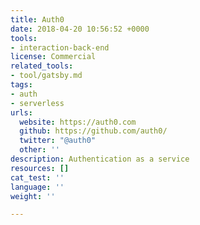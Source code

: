 ```yaml
---
title: Auth0
date: 2018-04-20 10:56:52 +0000
tools:
- interaction-back-end
license: Commercial
related_tools:
- tool/gatsby.md
tags:
- auth
- serverless
urls:
  website: https://auth0.com
  github: https://github.com/auth0/
  twitter: "@auth0"
  other: ''
description: Authentication as a service
resources: []
cat_test: ''
language: ''
weight: ''

---
```

